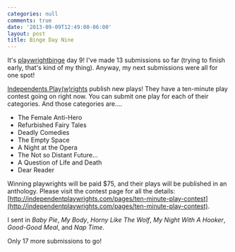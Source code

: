```yaml
---
categories: null
comments: true
date: '2013-09-09T12:49:00-06:00'
layout: post
title: Binge Day Nine
---
```


It's [playwrightbinge](http://groups.yahoo.com/neo/groups/playwrightbinge/info) day 9! I've made 13 submissions so far (trying to finish early, that's kind of my thing). Anyway, my next submissions were all for one spot!

[Independents Play(w)rights](http://independentplaywrights.com/) publish new plays! They have a ten-minute play contest going on right now. You can submit one play for each of their categories. And those categories are....

* The Female Anti-Hero
* Refurbished Fairy Tales
* Deadly Comedies
* The Empty Space
* A Night at the Opera
* The Not so Distant Future...
* A Question of Life and Death
* Dear Reader

Winning playwrights will be paid $75, and their plays will be published in an anthology. Please visit the contest page for all the details: [http://independentplaywrights.com/pages/ten-minute-play-contest](http://independentplaywrights.com/pages/ten-minute-play-contest).

I sent in *Baby Pie*, *My Body*, *Horny Like The Wolf*, *My Night With A Hooker*, *Good-Good Meal*, and *Nap Time*. 

Only 17 more submissions to go!